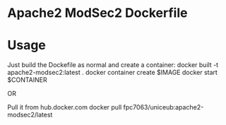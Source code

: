 # Apache2 ModSec2 Dockerfile

# Usage
Just build the Dockefile as normal and create a container:
docker built -t apache2-modsec2:latest .
docker container create $IMAGE
docker start $CONTAINER

OR

Pull it from hub.docker.com
docker pull fpc7063/uniceub:apache2-modsec2/latest
